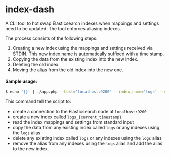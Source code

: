 # index-dash

A CLI tool to hot swap Elasticsearch indexes when mappings and settings need to be updated. The tool enforces aliasing indexes.

The process consists of the following steps:
  1. Creating a new index using the mappings and settings received via STDIN. This new index name is automatically suffixed with a time stamp.
  2. Copying the data from the existing index into the new index.
  3. Deleting the old index.
  4. Moving the alias from the old index into the new one.

#### Sample usage:
```bash
$ echo '{}' | ./app.php --host='localhost:9200' --index_name='logs' --copy_data --delete_old --move_alias
```
This command tell the script to:
  - create a connection to the Elasticsearch node at `localhost:9200`
  - create a new index called `logs_{current_timestamp}`
  - read the index mappings and settings from standard input
  - copy the data from any existing index called `logs` or any indexes using the `logs` alias
  - delete any existing index called `logs` or any indexes using the `logs` alias
  - remove the alias from any indexes using the `logs` alias and add the alias to the new index.
